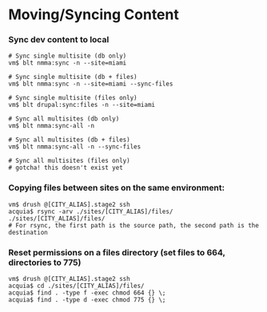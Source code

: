 Moving/Syncing Content
===

### Sync dev content to local

```console
# Sync single multisite (db only)
vm$ blt nmma:sync -n --site=miami

# Sync single multisite (db + files)
vm$ blt nmma:sync -n --site=miami --sync-files

# Sync single multisite (files only)
vm$ blt drupal:sync:files -n --site=miami

# Sync all multisites (db only)
vm$ blt nmma:sync-all -n

# Sync all multisites (db + files)
vm$ blt nmma:sync-all -n --sync-files

# Sync all multisites (files only)
# gotcha! this doesn't exist yet

```

### Copying files between sites on the same environment:

```console
vm$ drush @[CITY_ALIAS].stage2 ssh
acquia$ rsync -arv ./sites/[CITY_ALIAS]/files/ ./sites/[CITY_ALIAS]/files/
# For rsync, the first path is the source path, the second path is the destination
```

### Reset permissions on a files directory (set files to 664, directories to 775)

```console
vm$ drush @[CITY_ALIAS].stage2 ssh
acquia$ cd ./sites/[CITY_ALIAS]/files/
acquia$ find . -type f -exec chmod 664 {} \;
acquia$ find . -type d -exec chmod 775 {} \;
```

